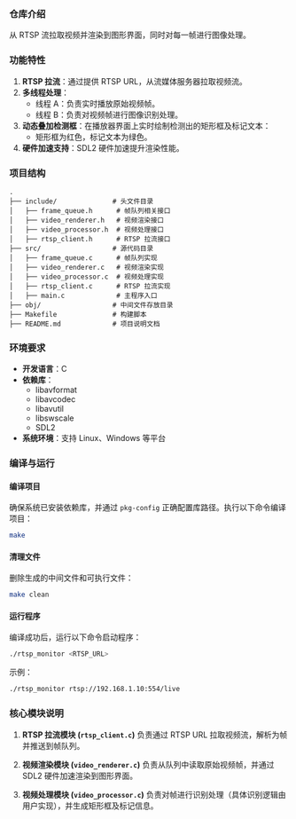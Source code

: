 ### 仓库介绍

从 RTSP 流拉取视频并渲染到图形界面，同时对每一帧进行图像处理。

### 功能特性

1. **RTSP 拉流**：通过提供 RTSP URL，从流媒体服务器拉取视频流。
2. **多线程处理**：
   - 线程 A：负责实时播放原始视频帧。
   - 线程 B：负责对视频帧进行图像识别处理。
3. **动态叠加检测框**：在播放器界面上实时绘制检测出的矩形框及标记文本：
   - 矩形框为红色，标记文本为绿色。
4. **硬件加速支持**：SDL2 硬件加速提升渲染性能。

### 项目结构

```
.
├── include/              # 头文件目录
│   ├── frame_queue.h      # 帧队列相关接口
│   ├── video_renderer.h   # 视频渲染接口
│   ├── video_processor.h  # 视频处理接口
│   ├── rtsp_client.h      # RTSP 拉流接口
├── src/                  # 源代码目录
│   ├── frame_queue.c      # 帧队列实现
│   ├── video_renderer.c   # 视频渲染实现
│   ├── video_processor.c  # 视频处理实现
│   ├── rtsp_client.c      # RTSP 拉流实现
│   ├── main.c             # 主程序入口
├── obj/                  # 中间文件存放目录
├── Makefile              # 构建脚本
├── README.md             # 项目说明文档
```

### 环境要求

- **开发语言**：C
- **依赖库**：
  - libavformat
  - libavcodec
  - libavutil
  - libswscale
  - SDL2
- **系统环境**：支持 Linux、Windows 等平台

### 编译与运行

#### 编译项目

确保系统已安装依赖库，并通过 `pkg-config` 正确配置库路径。执行以下命令编译项目：

```bash
make
```

#### 清理文件

删除生成的中间文件和可执行文件：

```bash
make clean
```

#### 运行程序

编译成功后，运行以下命令启动程序：

```bash
./rtsp_monitor <RTSP_URL>
```

示例：

```bash
./rtsp_monitor rtsp://192.168.1.10:554/live
```

### 核心模块说明

1. **RTSP 拉流模块 (`rtsp_client.c`)**
   负责通过 RTSP URL 拉取视频流，解析为帧并推送到帧队列。

2. **视频渲染模块 (`video_renderer.c`)**
   负责从队列中读取原始视频帧，并通过 SDL2 硬件加速渲染到图形界面。

3. **视频处理模块 (`video_processor.c`)**
   负责对帧进行识别处理（具体识别逻辑由用户实现），并生成矩形框及标记信息。

